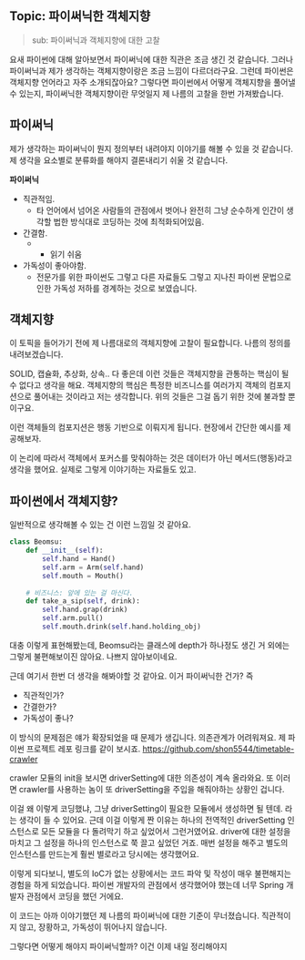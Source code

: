 
## Topic: 파이써닉한 객체지향
> sub: 파이써닉과 객체지향에 대한 고찰

요새 파이썬에 대해 알아보면서 파이써닉에 대한 직관은 조금 생긴 것 같습니다. 그러나 파이써닉과 제가 생각하는 객체지향이랑은 조금 느낌이 다르더라구요. 그런데 파이썬은 객체지향 언어라고 자주 소개되잖아요? 그렇다면 파이썬에서 어떻게 객체지향을 풀어낼 수 있는지, 파이써닉한 객체지향이란 무엇일지 제 나름의 고찰을 한번 가져봤습니다.

## 파이써닉
제가 생각하는 파이써닉이 뭔지 정의부터 내려야지 이야기를 해볼 수 있을 것 같습니다.
제 생각을 요소별로 분류화를 해야지 결론내리기 쉬울 것 같습니다.

**파이써닉**
- 직관적임. 
	- 타 언어에서 넘어온 사람들의 관점에서 벗어나 완전히 그냥 순수하게 인간이 생각할 법한 방식대로 코딩하는 것에 최적화되어있음.
- 간결함.
	- + 읽기 쉬움
- 가독성이 좋아야함.
	- 전문가를 위한 파이썬도 그렇고 다른 자료들도 그렇고 지나친 파이썬 문법으로 인한 가독성 저하를 경계하는 것으로 보였습니다.

## 객체지향
이 토픽을 들어가기 전에 제 나름대로의 객체지향에 고찰이 필요합니다. 나름의 정의를 내려보겠습니다.

SOLID, 캡슐화, 추상화, 상속.. 다 좋은데 이런 것들은 객체지향을 관통하는 핵심이 될 수 없다고 생각을 해요.
객체지향의 핵심은 특정한 비즈니스를 여러가지 객체의 컴포지션으로 풀어내는 것이라고 저는 생각합니다. 위의 것들은 그걸 돕기 위한 것에 불과할 뿐이구요.

이런 객체들의 컴포지션은 행동 기반으로 이뤄지게 됩니다. 현장에서 간단한 예시를 제공해보자.

이 논리에 따라서 객체에서 포커스를 맞춰야하는 것은 데이터가 아닌 메서드(행동)라고 생각을 했어요. 실제로 그렇게 이야기하는 자료들도 있고.

## 파이썬에서 객체지향?
일반적으로 생각해볼 수 있는 건 이런 느낌일 것 같아요.
```python
class Beomsu:
	def __init__(self):
		self.hand = Hand()
		self.arm = Arm(self.hand)
		self.mouth = Mouth()
		
	# 비즈니스: 앞에 있는 걸 마신다.
	def take_a_sip(self, drink):
		self.hand.grap(drink)
		self.arm.pull()
		self.mouth.drink(self.hand.holding_obj)
```

대충 이렇게 표현해봤는데, Beomsu라는 클래스에 depth가 하나정도 생긴 거 외에는 그렇게 불편해보이진 않아요. 나쁘지 않아보이네요.

근데 여기서 한번 더 생각을 해봐야할 것 같아요. 이거 파이써닉한 건가?
즉
- 직관적인가?
- 간결한가?
- 가독성이 좋나?

이 방식의 문제점은 얘가 확장되었을 때 문제가 생깁니다. 의존관계가 어려워져요.
제 파이썬 프로젝트 레포 링크를 같이 보시죠.
https://github.com/shon5544/timetable-crawler

crawler 모듈의 init을 보시면 driverSetting에 대한 의존성이 계속 올라와요.
또 이러면 crawler를 사용하는 놈이 또 driverSetting을 주입을 해줘야하는 상황인 겁니다.

이걸 왜 이렇게 코딩했냐, 그냥 driverSetting이 필요한 모듈에서 생성하면 될 텐데. 라는 생각이 들 수 있어요.
근데 이걸 이렇게 짠 이유는 하나의 전역적인 driverSetting 인스턴스로 모든 모듈을 다 돌려막기 하고 싶었어서 그런거였어요. driver에 대한 설정을 마치고 그 설정을 하나의 인스턴스로 쭉 끌고 싶었던 거죠. 매번 설정을 해주고 별도의 인스턴스를 만드는게 훨씬 별로라고 당시에는 생각했어요.

이렇게 되다보니, 별도의 IoC가 없는 상황에서는 코드 파악 및 작성이 매우 불편해지는 경험을 하게 되었습니다. 파이썬 개발자의 관점에서 생각했어야 했는데 너무 Spring 개발자 관점에서 코딩을 했던 거에요.

이 코드는 아까 이야기했던 제 나름의 파이써닉에 대한 기준이 무너졌습니다.
직관적이지 않고, 장황하고, 가독성이 뛰어나지 않습니다.

그렇다면 어떻게 해야지 파이써닉할까? 이건 이제 내일 정리해야지